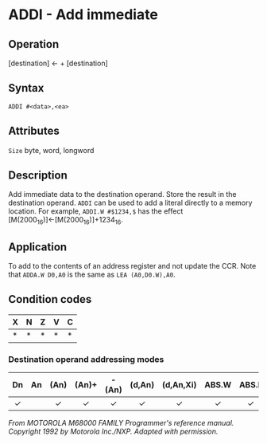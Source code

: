 # ADDI - Add immediate

## Operation
[destination] ← <literal> + [destination]

## Syntax
`ADDI #<data>,<ea>`

## Attributes
`Size` byte, word, longword

## Description
Add immediate data to the destination operand. Store the result
in the destination operand. `ADDI` can be used to add a literal
directly to a memory location. For example, `ADDI.W #$1234,$`
has the effect [M(2000<sub>16</sub>)]←[M(2000<sub>16</sub>)]+1234<sub>16</sub>.


## Application
To add to the contents of an address register and not update the
CCR. Note that `ADDA.W D0,A0` is the same as `LEA (A0,D0.W),A0`.

## Condition codes
|X|N|Z|V|C|
|--|--|--|--|--|
|*|*|*|*|*|

### Destination operand addressing modes
|Dn|An|(An)|(An)+|-(An)|(d,An)|(d,An,Xi)|ABS.W|ABS.L|(d,PC)|(d,PC,Xn)|imm|
|:-:|:-:|:-:|:-:|:-:|:-:|:-:|:-:|:-:|:-:|:-:|:-:|
|✓||✓|✓|✓|✓|✓|✓|✓||||

*From MOTOROLA M68000 FAMILY Programmer's reference manual. Copyright 1992 by Motorola Inc./NXP. Adapted with permission.*
